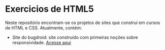 # Exercicios de HTML5

 Neste repositório encontram-se os projetos de sites que construí em cursos de HTML e CSS. 
 Atualmente, contém:
 * Site do bugdroid: site construído com primeiras noções sobre responsividade. <a href="https://fmllopes.github.io/ExerciciosHTML/projeto-site-responsivo-android/index.html"> Acesse aqui </a>
